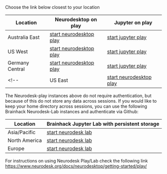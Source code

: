 
Choose the link below closest to your location

| Location        | Neurodesktop on play                                                                                                           | Jupyter on play                                                                                      |
|-----------------|--------------------------------------------------------------------------------------------------------------------------------------|------------------------------------------------------------------------------------------------------|
| Australia East  | [start neurodesktop play](https://play-sydney.neurodesk.org/v2/gh/neurodesk/jupyter-neurodesktop-image/main?urlpath=neurodesktop)    | [start jupyter play](https://play-sydney.neurodesk.org/v2/gh/neurodesk/jupyter-neurodesktop-image/main)    |
| US West         | [start neurodesktop play](https://play-phoenix.neurodesk.org/v2/gh/neurodesk/jupyter-neurodesktop-image/main?urlpath=neurodesktop)   | [start jupyter play](https://play-phoenix.neurodesk.org/v2/gh/neurodesk/jupyter-neurodesktop-image/main)   |
| Germany Central | [start neurodesktop play](https://play-frankfurt.neurodesk.org/v2/gh/neurodesk/jupyter-neurodesktop-image/main?urlpath=neurodesktop) | [start jupyter play](https://play-frankfurt.neurodesk.org/v2/gh/neurodesk/jupyter-neurodesktop-image/main) |
<!-- | US East         | [start neurodesktop play](https://play-ashburn.neurodesk.org/v2/gh/neurodesk/jupyter-neurodesktop-image/main?urlpath=neurodesktop)   | [start jupyter play](https://play-ashburn.neurodesk.org/v2/gh/neurodesk/jupyter-neurodesktop-image/main)   | -->


The Neurodesk-play instances above do not require authentication, but because of this do not store any data across sessions. If you would like to keep your home directory across sessions, you can use the following Brainhack Neurodesk-Lab instances and authenticate via Github:

| Location        | Brainhack Jupyter Lab with persistent storage               |
|-----------------|-------------------------------------------------------------|
| Asia/Pacific    | [start neurodesk lab](https://bhsydney.neurodesk.org/)      |
| North America   | [start neurodesk lab](https://bhnam.neurodesk.org/)         | 
| Europe          | [start neurodesk lab](https://bheurope.neurodesk.org/)      | 

For instructions on using Neurodesk Play/Lab check the following link
https://www.neurodesk.org/docs/neurodesktop/getting-started/play/

